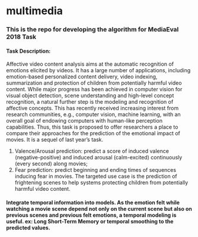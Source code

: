 # multimedia
### This is the repo for developing the algorithm for MediaEval 2018 Task

#### Task Description:
Affective video content analysis aims at the automatic recognition of emotions elicited by videos. 
It has a large number of applications, including emotion-based personalized content delivery, video indexing, summarization and protection of children from potentially harmful video content. While major progress has been achieved in computer vision for visual object detection, scene understanding and high-level concept recognition, a natural further step is the modeling and recognition of affective concepts. This has recently received increasing interest from research communities, e.g., computer vision, machine learning, with an overall goal of endowing computers with human-like perception capabilities. Thus, this task is proposed to offer researchers a place to compare their approaches for the prediction of the emotional impact of movies. It is a sequel of last year’s task.

1. Valence/Arousal prediction: predict a score of induced valence (negative-positive) and induced arousal (calm-excited) continuously (every second) along movies;
2. Fear prediction: predict beginning and ending times of sequences inducing fear in movies. 
The targeted use case is the prediction of frightening scenes to help systems protecting children from potentially harmful video content.

#### Integrate temporal information into models. As the emotion felt while watching a movie scene depend not only on the current scene but also on previous scenes and previous felt emotions, a temporal modeling is useful. ex: Long Short-Term Memory or temporal smoothing to the predicted values.
